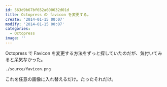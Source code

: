 ```yaml
---
id: 563d9b67bf652a600632d01d
title: Octopress の favicon を変更する。
create: '2014-01-15 00:07'
modify: '2014-01-15 00:07'
categories:
  - Octopress
image: ''
---
```


Octopress で Favicon を変更する方法をずっと探していたのだが、気付いてみると呆気なかった。

```
./source/favicon.png
```

これを任意の画像に入れ替えるだけ。たったそれだけ。

<!-- more -->

